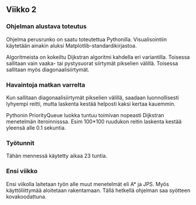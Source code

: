 ## Viikko 2

### Ohjelman alustava toteutus

Ohjelma perusrunko on saatu toteutettua Pythonilla.  Visualisointiin käytetään ainakin aluksi Matplotlib-standardikirjastoa.

Algoritmeista on kokeiltu Dijkstran algoritmi kahdella eri variantilla.  Toisessa sallitaan vain vaaka- tai pystysuorat siirtymät pikselien välillä.  Toisessa sallitaan myös diagonaalisiirtymät.

### Havaintoja matkan varrelta

Kun sallitaan diagonaalisiirtymät pikselien välillä, saadaan luonnollisesti lyhyempi reitti, mutta laskenta kestää helposti kaksi kertaa kauemmin.

Pythonin PriorityQueue luokka tuntuu toimivan nopeasti Dijkstran menetelmän iteroinnisssa.  Esim 100*100 ruudukon reitin laskenta kestää yleensä alle 0.1 sekuntia.

### Työtunnit

Tähän mennessä käytetty aikaa 23 tuntia.  

### Ensi viikko

Ensi viikolla laitetaan työn alle muut menetelmät eli A* ja JPS.
Myös käyttöliittymää aloitetaan rakentamaan.  Tällä hetkellä ohjelman saa syötteen kovakoodattuna.




